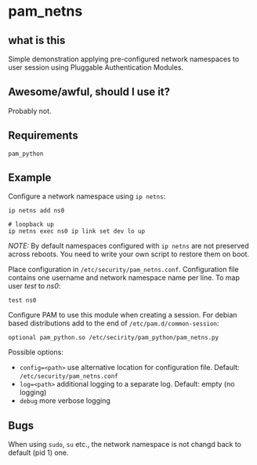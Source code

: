 # pam_netns

## what is this

Simple demonstration applying pre-configured network namespaces to user session using Pluggable Authentication Modules.

## Awesome/awful, should I use it?

Probably not.

## Requirements

`pam_python`

## Example

Configure a network namespace using `ip netns`:

    ip netns add ns0
    
    # loopback up
    ip netns exec ns0 ip link set dev lo up

 *NOTE:* By default namespaces configured with `ip netns` are not preserved across reboots. You need to write your own script to restore them on boot.

Place configuration in `/etc/security/pam_netns.conf`. Configuration file contains one username and network namespace name per line. To map user *test* to *ns0*:

    test ns0
    
Configure PAM to use this module when creating a session. For debian based distributions add to the end of `/etc/pam.d/common-session`:

    optional pam_python.so /etc/secirity/pam_python/pam_netns.py

Possible options:
   
   * `config=<path>` use alternative location for configuration file. Default: `/etc/security/pam_netns.conf`
   * `log=<path>` additional logging to a separate log. Default: empty (no logging)
   * `debug` more verbose logging
   
## Bugs

When using `sudo`, `su` etc., the network namespace is not changd back to default (pid 1) one.

